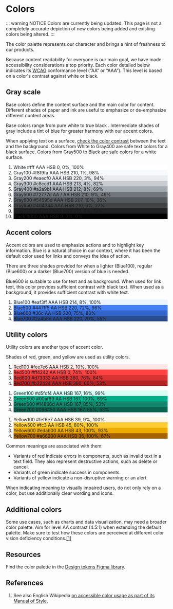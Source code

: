 # Colors

<style>
/* stylelint-disable scale-unlimited/declaration-strict-value */
</style>

::: warning NOTICE
Colors are currently being updated. This page is not a completely accurate depiction of new colors being added and existing colors being altered.
:::

The color palette represents our character and brings a hint of freshness to our products.

Because content readability for everyone is our main goal, we have made accessibility
considerations a top priority. Each color detailed below indicates its [WCAG](https://www.w3.org/WAI/intro/wcag)
conformance level (“AA” or “AAA”). This level is based on a color's contrast against white or black.

## Gray scale

Base colors define the content surface and the main color for content. Different shades of paper
and ink are useful to emphasize or de-emphasize different content areas.

Base colors range from pure white to true black . Intermediate shades of gray include a tint of
blue for greater harmony with our accent colors.

When applying text on a surface, [check the color contrast](http://webaim.org/resources/contrastchecker/)
between the text and the background. Colors from White to Gray400 are safe text colors for a black
surface. Colors from Gray500 to Black are safe colors for a white surface.

<ol class="cdx-docs-colors">
	<li class="cdx-docs-colors__color" style="background-color: #fff; border-color: #eaecf0;">
		<span class="cdx-docs-colors__color__name">White</span>
		<span class="cdx-docs-colors__color__hex">#fff</span>
		<span class="cdx-docs-colors__color__wcag-level" title="WCAG conformance level">AAA</span>
		<span class="cdx-docs-colors__color__hsb">HSB 0, 0%, 100%</span>
	</li>
	<span class="cdx-docs-colors__group">
		<li class="cdx-docs-colors__color" style="background-color: #f8f9fa;">
			<span class="cdx-docs-colors__color__name">Gray100</span>
			<span class="cdx-docs-colors__color__hex">#f8f9fa</span>
			<span class="cdx-docs-colors__color__wcag-level" title="WCAG conformance level">AAA</span>
			<span class="cdx-docs-colors__color__hsb">HSB 210, 1%, 98%</span>
		</li>
		<li class="cdx-docs-colors__color" style="background-color: #eaecf0;">
			<span class="cdx-docs-colors__color__name">Gray200</span>
			<span class="cdx-docs-colors__color__hex">#eaecf0</span>
			<span class="cdx-docs-colors__color__wcag-level" title="WCAG conformance level">AAA</span>
			<span class="cdx-docs-colors__color__hsb">HSB 220, 3%, 94%</span>
		</li>
		<li class="cdx-docs-colors__color" style="background-color: #c8ccd1;">
			<span class="cdx-docs-colors__color__name">Gray300</span>
			<span class="cdx-docs-colors__color__hex">#c8ccd1</span>
			<span class="cdx-docs-colors__color__wcag-level" title="WCAG conformance level">AAA</span>
			<span class="cdx-docs-colors__color__hsb">HSB 213, 4%, 82%</span>
		</li>
		<li class="cdx-docs-colors__color" style="background-color: #a2a9b1;">
			<span class="cdx-docs-colors__color__name">Gray400</span>
			<span class="cdx-docs-colors__color__hex">#a2a9b1</span>
			<span class="cdx-docs-colors__color__wcag-level" title="WCAG conformance level">AAA</span>
			<span class="cdx-docs-colors__color__hsb">HSB 212, 8%, 69%</span>
		</li>
	</span>
	<span class="cdx-docs-colors__group">
		<li class="cdx-docs-colors__color" style="background-color: #72777d;">
			<span class="cdx-docs-colors__color__name">Gray500</span>
			<span class="cdx-docs-colors__color__hex">#72777d</span>
			<span class="cdx-docs-colors__color__wcag-level" title="WCAG conformance level">AA / <span>AA</span></span>
			<span class="cdx-docs-colors__color__hsb">HSB 210, 9%, 49%</span>
		</li>
		<li class="cdx-docs-colors__color cdx-docs-colors__color--dark" style="background-color: #54595d;">
			<span class="cdx-docs-colors__color__name">Gray600</span>
			<span class="cdx-docs-colors__color__hex">#54595d</span>
			<span class="cdx-docs-colors__color__wcag-level" title="WCAG conformance level">AAA</span>
			<span class="cdx-docs-colors__color__hsb">HSB 207, 10%, 36%</span>
		</li>
		<li class="cdx-docs-colors__color cdx-docs-colors__color--dark" style="background-color: #404244;">
			<span class="cdx-docs-colors__color__name">Gray650</span>
			<span class="cdx-docs-colors__color__hex">#404244</span>
			<span class="cdx-docs-colors__color__wcag-level" title="WCAG conformance level">AAA</span>
			<span class="cdx-docs-colors__color__hsb">HSB 210, 6%, 27%</span>
		</li>
		<li class="cdx-docs-colors__color cdx-docs-colors__color--dark" style="background-color: #202122;">
			<span class="cdx-docs-colors__color__name">Gray750</span>
			<span class="cdx-docs-colors__color__hex">#202122</span>
			<span class="cdx-docs-colors__color__wcag-level" title="WCAG conformance level">AAA</span>
			<span class="cdx-docs-colors__color__hsb">HSB 210, 6%, 13%</span>
		</li>
	</span>
	<li class="cdx-docs-colors__color cdx-docs-colors__color--dark" style="background-color: #000;">
		<span class="cdx-docs-colors__color__name">Black</span>
		<span class="cdx-docs-colors__color__hex">#000</span>
		<span class="cdx-docs-colors__color__wcag-level" title="WCAG conformance level">AAA</span>
		<span class="cdx-docs-colors__color__hsb">HSB 0, 0%, 0%</span>
	</li>
</ol>

## Accent colors

Accent colors are used to emphasize actions and to highlight key information. Blue is a natural
choice in our context, where it has been the default color used for links and conveys the idea of
action.

There are three shades provided for when a lighter (Blue100), regular (Blue600) or a darker
(Blue700) version of blue is needed.

Blue600 is suitable to use for text and as background. When used for link text, this color provides
sufficient contrast with black text. When used as a background, it provides sufficient contrast
with white text.

<ol class="cdx-docs-colors">
	<span class="cdx-docs-colors__group">
		<li class="cdx-docs-colors__color" style="background-color: #eaf3ff;">
			<span class="cdx-docs-colors__color__name">Blue100</span>
			<span class="cdx-docs-colors__color__hex">#eaf3ff</span>
			<span class="cdx-docs-colors__color__wcag-level" title="WCAG conformance level">AAA</span>
			<span class="cdx-docs-colors__color__hsb">HSB 214, 8%, 100%</span>
		</li>
		<li class="cdx-docs-colors__color" style="background-color: #447ff5;">
			<span class="cdx-docs-colors__color__name">Blue500</span>
			<span class="cdx-docs-colors__color__hex">#447ff5</span>
			<span class="cdx-docs-colors__color__wcag-level" title="WCAG conformance level">AA</span>
			<span class="cdx-docs-colors__color__hsb">HSB 220, 72%, 96%</span>
		</li>
		<li class="cdx-docs-colors__color cdx-docs-colors__color--dark" style="background-color: #36c;">
			<span class="cdx-docs-colors__color__name">Blue600</span>
			<span class="cdx-docs-colors__color__hex">#36c</span>
			<span class="cdx-docs-colors__color__wcag-level" title="WCAG conformance level">AA</span>
			<span class="cdx-docs-colors__color__hsb">HSB 220, 75%, 80%</span>
		</li>
		<li class="cdx-docs-colors__color cdx-docs-colors__color--dark" style="background-color: #2a4b8d;">
			<span class="cdx-docs-colors__color__name">Blue700</span>
			<span class="cdx-docs-colors__color__hex">#2a4b8d</span>
			<span class="cdx-docs-colors__color__wcag-level" title="WCAG conformance level">AAA</span>
			<span class="cdx-docs-colors__color__hsb">HSB 220, 70%, 55%</span>
		</li>
	</span>
</ol>

## Utility colors

Utility colors are another type of accent color.

Shades of red, green, and yellow are used as utility colors.

<ol class="cdx-docs-colors">
	<span class="cdx-docs-colors__group">
		<li class="cdx-docs-colors__color" style="background-color: #fee7e6;">
			<span class="cdx-docs-colors__color__name">Red100</span>
			<span class="cdx-docs-colors__color__hex">#fee7e6</span>
			<span class="cdx-docs-colors__color__wcag-level" title="WCAG conformance level">AAA</span>
			<span class="cdx-docs-colors__color__hsb">HSB 2, 10%, 100%</span>
		</li>
		<li class="cdx-docs-colors__color" style="background-color: #ff4242;">
			<span class="cdx-docs-colors__color__name">Red500</span>
			<span class="cdx-docs-colors__color__hex">#ff4242</span>
			<span class="cdx-docs-colors__color__wcag-level" title="WCAG conformance level">AA</span>
			<span class="cdx-docs-colors__color__hsb">HSB 0, 74%, 100%</span>
		</li>
		<li class="cdx-docs-colors__color" style="background-color: #d73333;">
			<span class="cdx-docs-colors__color__name">Red600</span>
			<span class="cdx-docs-colors__color__hex">#d73333</span>
			<span class="cdx-docs-colors__color__wcag-level" title="WCAG conformance level">AA</span>
			<span class="cdx-docs-colors__color__hsb">HSB 360, 76%, 84%</span>
		</li>
		<li class="cdx-docs-colors__color cdx-docs-colors__color--dark" style="background-color: #b32424;">
			<span class="cdx-docs-colors__color__name">Red700</span>
			<span class="cdx-docs-colors__color__hex">#b32424</span>
			<span class="cdx-docs-colors__color__wcag-level" title="WCAG conformance level">AAA</span>
			<span class="cdx-docs-colors__color__hsb">HSB 360, 60%, 53%</span>
		</li>
	</span>
</ol>
<ol class="cdx-docs-colors">
	<span class="cdx-docs-colors__group">
		<li class="cdx-docs-colors__color" style="background-color: #d5fdf4;">
			<span class="cdx-docs-colors__color__name">Green100</span>
			<span class="cdx-docs-colors__color__hex">#d5fdf4</span>
			<span class="cdx-docs-colors__color__wcag-level" title="WCAG conformance level">AAA</span>
			<span class="cdx-docs-colors__color__hsb">HSB 167, 16%, 99%</span>
		</li>
		<li class="cdx-docs-colors__color" style="background-color: #00af89;">
			<span class="cdx-docs-colors__color__name">Green500</span>
			<span class="cdx-docs-colors__color__hex">#00af89</span>
			<span class="cdx-docs-colors__color__wcag-level" title="WCAG conformance level">AA</span>
			<span class="cdx-docs-colors__color__hsb">HSB 167, 100%, 69%</span>
		</li>
		<li class="cdx-docs-colors__color" style="background-color: #14866d;">
			<span class="cdx-docs-colors__color__name">Green600</span>
			<span class="cdx-docs-colors__color__hex">#14866d</span>
			<span class="cdx-docs-colors__color__wcag-level" title="WCAG conformance level">AA</span>
			<span class="cdx-docs-colors__color__hsb">HSB 167, 85%, 53%</span>
		</li>
		<li class="cdx-docs-colors__color cdx-docs-colors__color--dark" style="background-color: #096450;">
			<span class="cdx-docs-colors__color__name">Green700</span>
			<span class="cdx-docs-colors__color__hex">#096450</span>
			<span class="cdx-docs-colors__color__wcag-level" title="WCAG conformance level">AAA</span>
			<span class="cdx-docs-colors__color__hsb">HSB 167, 85%, 53%</span>
		</li>
	</span>
</ol>
<ol class="cdx-docs-colors">
	<span class="cdx-docs-colors__group">
		<li class="cdx-docs-colors__color" style="background-color: #fef6e7;">
			<span class="cdx-docs-colors__color__name">Yellow100</span>
			<span class="cdx-docs-colors__color__hex">#fef6e7</span>
			<span class="cdx-docs-colors__color__wcag-level" title="WCAG conformance level">AAA</span>
			<span class="cdx-docs-colors__color__hsb">HSB 39, 9%, 100%</span>
		</li>
		<li class="cdx-docs-colors__color" style="background-color: #fc3;">
			<span class="cdx-docs-colors__color__name">Yellow500</span>
			<span class="cdx-docs-colors__color__hex">#fc3</span>
			<span class="cdx-docs-colors__color__wcag-level" title="WCAG conformance level">AA</span>
			<span class="cdx-docs-colors__color__hsb">HSB 45, 80%, 100%</span>
		</li>
		<li class="cdx-docs-colors__color" style="background-color: #edab00;">
			<span class="cdx-docs-colors__color__name">Yellow600</span>
			<span class="cdx-docs-colors__color__hex">#edab00</span>
			<span class="cdx-docs-colors__color__wcag-level" title="WCAG conformance level">AA</span>
			<span class="cdx-docs-colors__color__hsb">HSB 43, 100%, 93%</span>
		</li>
		<li class="cdx-docs-colors__color cdx-docs-colors__color--dark" style="background-color: #a66200;">
			<span class="cdx-docs-colors__color__name">Yellow700</span>
			<span class="cdx-docs-colors__color__hex">#a66200</span>
			<span class="cdx-docs-colors__color__wcag-level" title="WCAG conformance level">AAA</span>
			<span class="cdx-docs-colors__color__hsb">HSB 36, 100%, 67%</span>
		</li>
	</span>
</ol>

Common meanings are associated with them:
- Variants of red indicate errors in components, such as invalid text in a text field. They also
  represent destructive actions, such as delete or cancel.
- Variants of green indicate success in components.
- Variants of yellow indicate a non-disruptive warning or an alert.

When indicating meaning to visually impaired users, do not only rely on a color, but use additionally clear wording and icons.

## Additional colors

Some use cases, such as charts and data visualization, may need a broader color palette. Aim for
level AA contrast (4.5:1) when extending the default palette. Make sure to test how these colors
are perceived at different color vision deficiency conditions.[[1]](#ref1)

## Resources

Find the color palette in the [Design tokens Figma library](https://www.figma.com/file/mRvSsFD2Kwh8AZNjlx7rIl/%E2%9C%A8-Design-Tokens-%5BWIP%5D?node-id=1-3481&t=Us4ogp79l5e37Rpx-11).

## References

1. <span id="ref1">See also English Wikipedia [on accessible color usage as part of its Manual of Style](https://en.wikipedia.org/wiki/Wikipedia:Manual_of_Style/Accessibility#Color).</span>


<style lang="less">
@import ( reference ) '@wikimedia/codex-design-tokens/theme-wikimedia-ui.less';

.cdx-docs-colors {
	// Override VitePress list styles.
	ol& {
		margin: 0;
		padding: 0;

		&:first-child {
			margin-top: @spacing-200;
		}

		li + li {
			margin-top: 0;
		}
	}

	&__group {
		display: flex;
		flex-wrap: wrap;
		justify-content: space-between;
		gap: @spacing-100;
	}

	&__color {
		list-style: none none;
		display: flex;
		flex-direction: column;
		position: relative;
		// On smaller screens, squares are 50% width.
		// Subtract 1/2 of the total gap width from the width of each color.
		width: calc( 50% - @spacing-50 );
		// Make the div square via 0 height and padding-bottom equal to the width.
		height: 0;
		margin-bottom: @spacing-100;
		border: @border-width-base @border-style-base @border-color-inverted;
		padding: 0 @spacing-75 calc( 50% - @spacing-50 );

		/* stylelint-disable-next-line selector-class-pattern */
		html.dark & {
			color: @color-inverted;
		}

		@media screen and ( min-width: @min-width-breakpoint-tablet ) {
			// On larger screens, make the squares 25% width.
			// Subtract 1/4 of the total gap width from the width of each color.
			width: calc( 25% - @spacing-75 );
			padding-bottom: calc( 25% - @spacing-75 );
			font-size: @font-size-small;
		}

		&__name {
			position: absolute;
			// This makes the card look like it has 12px of padding-bottom.
			bottom: @spacing-75;
			font-size: @font-size-xxx-large;
		}

		&__hex {
			// This makes the card look like it has 12px of padding-top.
			padding-top: @spacing-75;
		}

		&__wcag-level {
			span {
				color: @color-inverted;

				/* stylelint-disable-next-line selector-class-pattern, max-nesting-depth */
				html.dark & {
					color: @color-base;
				}
			}
		}

		&__hsb {
			opacity: @opacity-transparent;
			font-size: @font-size-small;
			transition-property: @transition-property-fade;
			transition-duration: @transition-duration-medium;

			@media screen and ( min-width: @min-width-breakpoint-tablet ) {
				font-size: @font-size-x-small;
			}
		}

		/* stylelint-disable-next-line no-descending-specificity */
		&:hover {
			.cdx-docs-colors__color__hsb {
				opacity: @opacity-base;
			}
		}

		&--dark {
			color: @color-inverted;

			/* stylelint-disable-next-line selector-class-pattern */
			html.dark & {
				color: @color-base;
			}
		}
	}
}
/* stylelint-enable scale-unlimited/declaration-strict-value */
</style>
